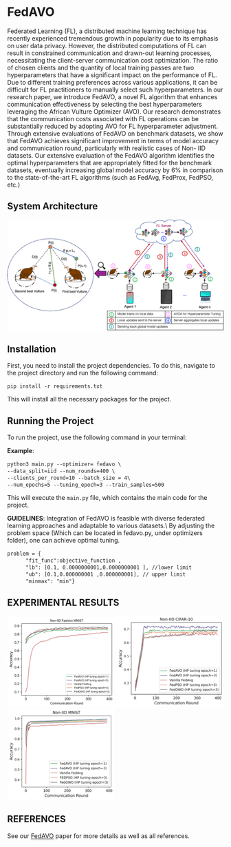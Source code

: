 # FedAVO

Federated Learning (FL), a distributed machine
learning technique has recently experienced tremendous growth
in popularity due to its emphasis on user data privacy. However,
the distributed computations of FL can result in constrained
communication and drawn-out learning processes, necessitating
the client-server communication cost optimization. The ratio
of chosen clients and the quantity of local training passes are
two hyperparameters that have a significant impact on the
performance of FL. Due to different training preferences across
various applications, it can be difficult for FL practitioners to
manually select such hyperparameters. In our research paper,
we introduce FedAVO, a novel FL algorithm that enhances
communication effectiveness by selecting the best hyperparameters
leveraging the African Vulture Optimizer (AVO). Our research
demonstrates that the communication costs associated with FL
operations can be substantially reduced by adopting AVO for
FL hyperparameter adjustment. Through extensive evaluations
of FedAVO on benchmark datasets, we show that FedAVO
achieves significant improvement in terms of model accuracy and
communication round, particularly with realistic cases of Non-
IID datasets. Our extensive evaluation of the FedAVO algorithm
identifies the optimal hyperparameters that are appropriately
fitted for the benchmark datasets, eventually increasing global
model accuracy by 6% in comparison to the state-of-the-art FL
algorithms (such as FedAvg, FedProx, FedPSO, etc.)


## System Architecture


<img src="sys_arch.png" align="center" width="600">



## Installation

First, you need to install the project dependencies. To do this, navigate to the project directory and run the following command:

```
pip install -r requirements.txt
```

This will install all the necessary packages for the project.

## Running the Project

To run the project, use the following command in your terminal:

**Example**: 
```
python3 main.py --optimizer= fedavo \
--data_split=iid --num_rounds=400 \
--clients_per_round=10 --batch_size = 4\
--num_epochs=5 --tuning_epoch=3 --train_samples=500
```

This will execute the `main.py` file, which contains the main code for the project. 


**GUIDELINES**: 
Integration of FedAVO is feasible with diverse federated learning approaches and adaptable to various datasets.\ By adjusting the problem space (Which can be located in fedavo.py, under optimizers folder), one can achieve optimal tuning.
```
problem = {
      "fit_func":objective_function ,
      "lb": [0.1, 0.0000000001,0.0000000001 ], //lower limit
      "ub": [0.1,0.000000001 ,0.000000001], // upper limit
      "minmax": "min"}

```



## EXPERIMENTAL RESULTS

<img src="figures/FashionAcccorr.png" width="250"> <img src="figures/non-iid-CIFAR.png" width="250"> <img src="figures/non-iid-mnist_upd.png" width="250">

## REFERENCES 
See our [FedAVO](https://arxiv.org/abs/2305.01154) paper for more details as well as all references.


